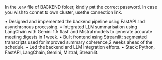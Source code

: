 In the .env file of BACKEND folder, kindly put the correct password. In case you wish to connet to own cluster, usethe connection link.

• Designed and implemented the backend pipeline using FastAPI and asynchronous processing. 
• Integrated LLM summarisation using LangChain with Gemini 1.5 flash and Mistral models to generate accurate meeting digests in 1 week. 
• Built frontend using Streamlit; segmented transcripts used for improved summary coherence,2 weeks ahead of the schedule. 
• Led the backend and LLM integration efforts. • Stack: Python, FastAPI, LangChain, Gemini, Mistral, Streamlit.
